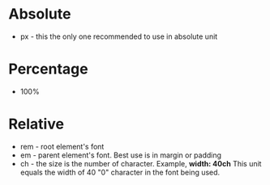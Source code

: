 
# Absolute
- px - this the only one recommended to use in absolute unit

# Percentage
- 100%
# Relative
- rem - root element's font 
- em - parent element's font. Best use is in margin or padding
- ch - the size is the number of character. Example, **width: 40ch** This unit equals the width of 40 "0" character in the font being used.